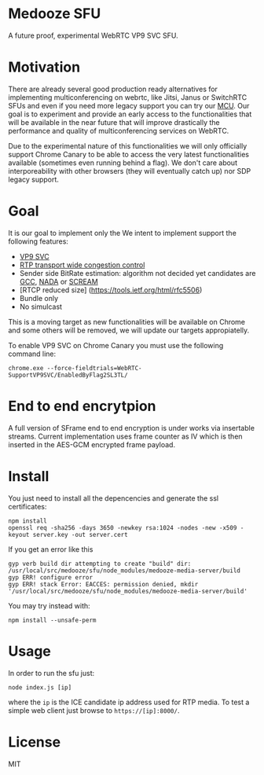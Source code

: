 # Medooze SFU 
A future proof, experimental WebRTC VP9 SVC SFU.

# Motivation
There are already several good production ready alternatives for implementing multiconferencing on webrtc, like Jitsi, Janus or SwitchRTC SFUs and even if you need more legacy support you can try our [MCU](http://www.medooze.com/products/mcu.aspx). Our goal is to experiment and provide an early access to the functionalities that will be available in the near future that will improve drastically the performance and quality of multiconferencing services on WebRTC. 
 
Due to the experimental nature of this functionalities we will only officially support Chrome Canary to be able to access the very latest functionalities available (sometimes even running behind a flag). We don't care about interporeability with other browsers (they will eventually catch up) nor SDP legacy support.

# Goal
It is our goal to implement only the We intent to implement support the following features:

- [VP9 SVC](https://tools.ietf.org/html/draft-ietf-payload-vp9-02)
- [RTP transport wide congestion control](https://tools.ietf.org/html/draft-holmer-rmcat-transport-wide-cc-extensions-01)
- Sender side BitRate estimation: algorithm not decided yet candidates are [GCC](https://tools.ietf.org/html/draft-ietf-rmcat-gcc-02), [NADA](https://tools.ietf.org/html/draft-ietf-rmcat-nada-03) or [SCREAM](https://tools.ietf.org/html/draft-ietf-rmcat-scream-cc-07)
- [RTCP reduced size] (https://tools.ietf.org/html/rfc5506)
- Bundle only 
- No simulcast

This is a moving target as new functionalities will be available on Chrome and some others will be removed, we will update our targets appropiatelly.

To enable VP9 SVC on Chrome Canary you must use the following command line:

```
chrome.exe --force-fieldtrials=WebRTC-SupportVP9SVC/EnabledByFlag2SL3TL/
```
# End to end encrytpion

A full version of SFrame end to end encryption is under works via insertable streams. Current implementation uses frame counter as IV  which is then inserted in the AES-GCM encrypted frame payload. 

# Install

You just need to install all the depencencies and generate the ssl certificates:

```
npm install 
openssl req -sha256 -days 3650 -newkey rsa:1024 -nodes -new -x509 -keyout server.key -out server.cert
```

If you get an error like this
```
gyp verb build dir attempting to create "build" dir: /usr/local/src/medooze/sfu/node_modules/medooze-media-server/build
gyp ERR! configure error
gyp ERR! stack Error: EACCES: permission denied, mkdir '/usr/local/src/medooze/sfu/node_modules/medooze-media-server/build'

```

You may try instead with:
```
npm install --unsafe-perm
```

# Usage

In order to run the sfu just:

```
node index.js [ip]
```

where the `ip` is the ICE candidate ip address used for RTP media. To test a simple web client just browse to `https://[ip]:8000/`.

# License
MIT
